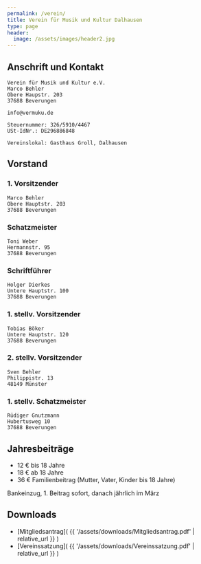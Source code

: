 ```yaml
---
permalink: /verein/
title: Verein für Musik und Kultur Dalhausen
type: page
header:
  image: /assets/images/header2.jpg
---
```


<!-- ![Logo]({{site.url}}{{site.baseurl}}/assets/images/logo_vermuku.png) -->



## Anschrift und Kontakt

```
Verein für Musik und Kultur e.V.
Marco Behler
Obere Haupstr. 203
37688 Beverungen

info@vermuku.de

Steuernummer: 326/5910/4467
USt-IdNr.: DE296886848

Vereinslokal: Gasthaus Groll, Dalhausen
```

## Vorstand

### 1. Vorsitzender

```
Marco Behler
Obere Hauptstr. 203
37688 Beverungen
```

### Schatzmeister

```
Toni Weber
Hermannstr. 95
37688 Beverungen
```

### Schriftführer

```
Holger Dierkes
Untere Hauptstr. 100
37688 Beverungen
```

### 1. stellv. Vorsitzender

```
Tobias Böker
Untere Hauptstr. 120
37688 Beverungen
```

### 2. stellv. Vorsitzender

```
Sven Behler
Philippistr. 13
48149 Münster
```

### 1. stellv. Schatzmeister

```
Rüdiger Gnutzmann
Hubertusweg 10
37688 Beverungen
```

## Jahresbeiträge
- 12 € bis 18 Jahre
- 18 € ab 18 Jahre
- 36 € Familienbeitrag (Mutter, Vater, Kinder bis 18 Jahre)

Bankeinzug, 1. Beitrag sofort, danach jährlich im März

## Downloads
- [Mitgliedsantrag]( {{ '/assets/downloads/Mitgliedsantrag.pdf' | relative_url }} )
- [Vereinssatzung]( {{ '/assets/downloads/Vereinssatzung.pdf' | relative_url }} )
